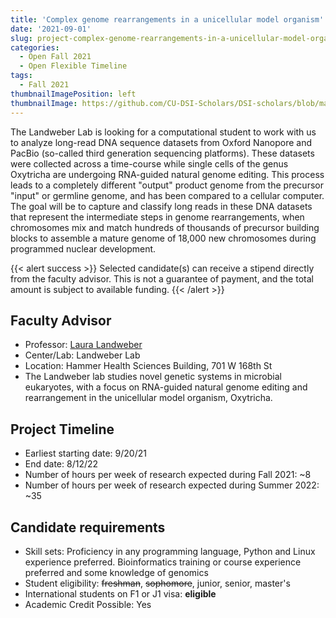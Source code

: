 ```yaml
---
title: 'Complex genome rearrangements in a unicellular model organism'
date: '2021-09-01'
slug: project-complex-genome-rearrangements-in-a-unicellular-model-organism
categories:
  - Open Fall 2021 
  - Open Flexible Timeline
tags:
  - Fall 2021
thumbnailImagePosition: left
thumbnailImage: https://github.com/CU-DSI-Scholars/DSI-scholars/blob/main/img/chromosomes.png
---
```

The Landweber Lab is looking for a computational student to work with us to analyze long-read DNA sequence datasets from Oxford Nanopore and PacBio (so-called third generation sequencing platforms). These datasets were collected across a time-course while single cells of the genus Oxytricha are undergoing RNA-guided natural genome editing. This process leads to a completely different "output" product genome from the precursor "input" or germline genome, and has been compared to a cellular computer. The goal will be to capture and classify long reads in these DNA datasets that represent the intermediate steps in genome rearrangements, when chromosomes mix and match hundreds of thousands of precursor building blocks to assemble a mature genome of 18,000 new chromosomes during programmed nuclear development.

<!--more-->

{{< alert success >}}
Selected candidate(s) can receive a stipend directly from the faculty advisor. This is not a guarantee of payment, and the total amount is subject to available funding.
{{< /alert >}}

## Faculty Advisor
+ Professor: [Laura Landweber](https://www.biochem.cuimc.columbia.edu/research-labs/landweber-lab)
+ Center/Lab: Landweber Lab
+ Location: Hammer Health Sciences Building, 701 W 168th St
+ The Landweber lab studies novel genetic systems in microbial eukaryotes, with a focus on RNA-guided natural genome editing and rearrangement in the unicellular model organism, Oxytricha.

## Project Timeline
+ Earliest starting date: 9/20/21
+ End date: 8/12/22
+ Number of hours per week of research expected during Fall 2021: ~8
+ Number of hours per week of research expected during Summer 2022: ~35

## Candidate requirements
+ Skill sets: Proficiency in any programming language, Python and Linux experience preferred. Bioinformatics training or course experience preferred and some knowledge of genomics
+ Student eligibility: ~~freshman~~, ~~sophomore~~, junior, senior, master's
+ International students on F1 or J1 visa: **eligible**
+ Academic Credit Possible: Yes


